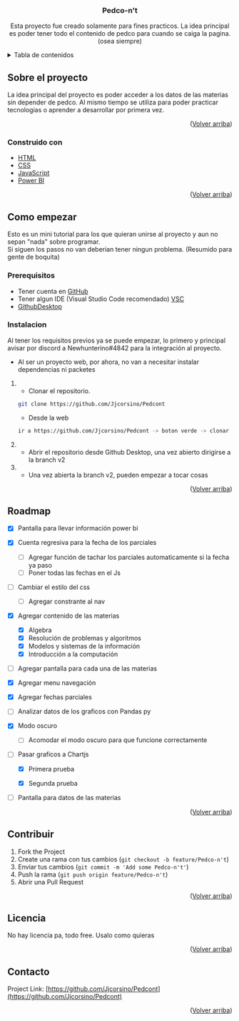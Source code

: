 <div id="top"></div>




<!-- PROJECT LOGO -->
<br />
<div align="center">
 

<h3 align="center">Pedco-n't</h3>

  <p align="center">
    Esta proyecto fue creado solamente para fines practicos. La idea principal es poder tener todo el contenido de pedco para cuando se caiga la pagina.
    <br />
    (osea siempre)
    <br />
    
  </p>
</div>



<!-- TABLE DE CONTENIDOS -->
<details>
  <summary>Tabla de contenidos</summary>
  <ol>
    <li>
      <a href="#about-the-project">Sobre el proyecto</a>
      <ul>
        <li><a href="#built-with">Tecnologias</a></li>
      </ul>
    </li>
    <li>
      <a href="#getting-started">Como empezar</a>
      <ul>
        <li><a href="#prerequisites">Prerequisitos</a></li>
        <li><a href="#installation">Instalacion</a></li>
      </ul>
    </li>
    <li><a href="#roadmap">Roadmap</a></li>
    <li><a href="#contributing">Contribuciones</a></li>
    <li><a href="#license">Licencia</a></li>
    <li><a href="#contact">Contacto</a></li>
    <li><a href="#acknowledgments">Agradecimientos</a></li>
  </ol>
</details>



<!-- Sobre el proyecto -->
## Sobre el proyecto

La idea principal del proyecto es poder acceder a los datos de las materias sin depender de pedco. Al mismo tiempo se utiliza para poder practicar tecnologias
o aprender a desarrollar por primera vez.

<p align="right">(<a href="#top">Volver arriba</a>)</p>



### Construido con

* [HTML](https://html.com/)
* [CSS](https://google.com/)
* [JavaScript](https://javascript.com/)
* [Power BI](https://powerbi.microsoft.com/)

<p align="right">(<a href="#top">Volver arriba</a>)</p>



<!-- Como empezar -->
## Como empezar

Esto es un mini tutorial para los que quieran unirse al proyecto y aun no sepan "nada" sobre programar.<br>
Si siguen los pasos no van deberian tener ningun problema. (Resumido para gente de boquita)


### Prerequisitos

* Tener cuenta en [GitHub](https://github.com/)
* Tener algun IDE (Visual Studio Code recomendado) [VSC](https://code.visualstudio.com/)
* [GithubDesktop](https://desktop.github.com/)


### Instalacion

Al tener los requisitos previos ya se puede empezar, lo primero y principal avisar por discord a Newhunterino#4842 para la integración al proyecto.<br>

* Al ser un proyecto web, por ahora, no van a necesitar instalar dependencias ni packetes


1. * Clonar el repositorio.

   ```sh
   git clone https://github.com/Jjcorsino/Pedcont
   ```
   * Desde la web
   ```sh
   ir a https://github.com/Jjcorsino/Pedcont -> boton verde -> clonar
   ```

2. * Abrir el repositorio desde Github Desktop, una vez abierto dirigirse a la branch v2
3. * Una vez abierta la branch v2, pueden empezar a tocar cosas
<p align="right">(<a href="#top">Volver arriba</a>)</p>





<!-- ROADMAP -->
## Roadmap

- [x] Pantalla para llevar información power bi
- [x] Cuenta regresiva para la fecha de los parciales
  - [ ] Agregar función de tachar los parciales automaticamente si la fecha ya paso
  - [ ] Poner todas las fechas en el Js
- [ ] Cambiar el estilo del css
  - [ ] Agregar constrante al nav
- [x] Agregar contenido de las materias
  - [x] Algebra
  - [x] Resolución de problemas y algoritmos
  - [x] Modelos y sistemas de la información
  - [x] Introducción a la computación
- [ ] Agregar pantalla para cada una de las materias
- [x] Agregar menu navegación
- [x] Agregar fechas parciales
- [ ] Analizar datos de los graficos con Pandas py
- [x] Modo oscuro
  - [ ] Acomodar el modo oscuro para que funcione correctamente
- [ ] Pasar graficos a Chartjs
  - [x] Primera prueba
  - [x] Segunda prueba


- [ ] Pantalla para datos de las materias






<p align="right">(<a href="#top">Volver arriba</a>)</p>



<!-- CONTRIBUCIONES-->
## Contribuir

1. Fork the Project
2. Create una rama con tus cambios (`git checkout -b feature/Pedco-n't`)
3. Enviar tus cambios (`git commit -m 'Add some Pedco-n't'`)
4. Push la rama (`git push origin feature/Pedco-n't`)
5. Abrir una Pull Request

<p align="right">(<a href="#top">Volver arriba</a>)</p>



<!-- LICENCIA -->
## Licencia

No hay licencia pa, todo free. Usalo como quieras

<p align="right">(<a href="#top">Volver arriba</a>)</p>



<!-- CONTACTo -->
## Contacto

Project Link: [https://github.com/Jjcorsino/Pedcont](https://github.com/Jjcorsino/Pedcont)

<p align="right">(<a href="#top">Volver arriba</a>)</p>
